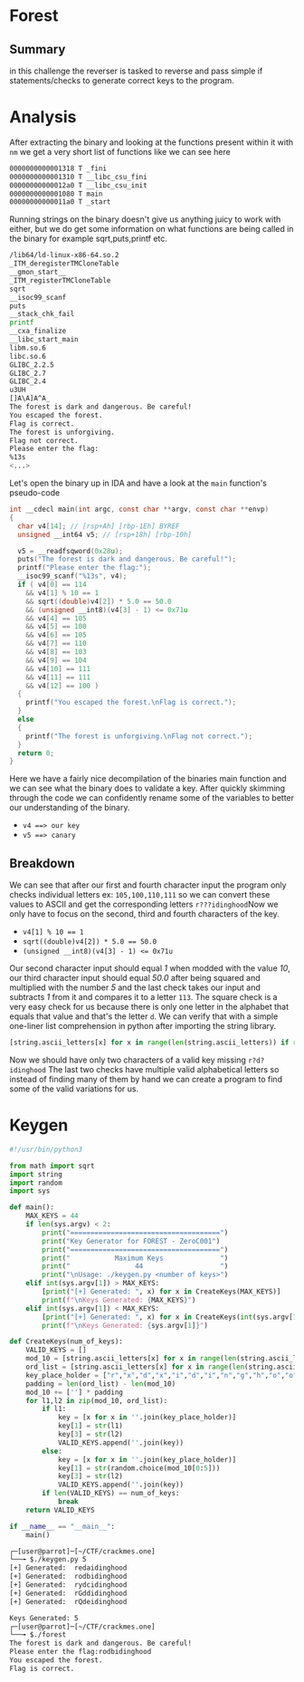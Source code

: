 # Forest

## Summary

in this challenge the reverser is tasked to reverse and pass simple if statements/checks to generate correct keys to the program.

# Analysis

After extracting the binary and looking at the functions present within it with `nm` we get a very short list of functions like we can see here

```bash
0000000000001318 T _fini
0000000000001310 T __libc_csu_fini
00000000000012a0 T __libc_csu_init
0000000000001080 T main
00000000000011a0 T _start
```

Running strings on the binary doesn't give us anything juicy to work with either, but we do get some information on what functions are being called in the binary for example sqrt,puts,printf etc.

```bash
/lib64/ld-linux-x86-64.so.2
_ITM_deregisterTMCloneTable
__gmon_start__
_ITM_registerTMCloneTable
sqrt
__isoc99_scanf
puts
__stack_chk_fail
printf
__cxa_finalize
__libc_start_main
libm.so.6
libc.so.6
GLIBC_2.2.5
GLIBC_2.7
GLIBC_2.4
u3UH
[]A\A]A^A_
The forest is dark and dangerous. Be careful!
You escaped the forest.
Flag is correct.
The forest is unforgiving.
Flag not correct.
Please enter the flag:
%13s
<...>
```

Let's open the binary up in IDA and have a look at the `main` function's pseudo-code

```c
int __cdecl main(int argc, const char **argv, const char **envp)
{
  char v4[14]; // [rsp+Ah] [rbp-1Eh] BYREF
  unsigned __int64 v5; // [rsp+18h] [rbp-10h]

  v5 = __readfsqword(0x28u);
  puts("The forest is dark and dangerous. Be careful!");
  printf("Please enter the flag:");
  __isoc99_scanf("%13s", v4);
  if ( v4[0] == 114
    && v4[1] % 10 == 1
    && sqrt((double)v4[2]) * 5.0 == 50.0
    && (unsigned __int8)(v4[3] - 1) <= 0x71u
    && v4[4] == 105
    && v4[5] == 100
    && v4[6] == 105
    && v4[7] == 110
    && v4[8] == 103
    && v4[9] == 104
    && v4[10] == 111
    && v4[11] == 111
    && v4[12] == 100 )
  {
    printf("You escaped the forest.\nFlag is correct.");
  }
  else
  {
    printf("The forest is unforgiving.\nFlag not correct.");
  }
  return 0;
}
```

Here we have a fairly nice decompilation of the binaries main function and we can see what the binary does to validate a key. After quickly skimming through the code we can confidently rename some of the variables to better our understanding of the binary.
- `v4 ==> our key`
- `v5 ==> canary`


## Breakdown

We can see that after our first and fourth character input the program only checks individual letters ex: `105,100,110,111` so we can convert these values to ASCII and get the corresponding letters `r???idinghood`Now we only have to focus on the second, third and fourth characters of the key.

- `v4[1] % 10 == 1`
- `sqrt((double)v4[2]) * 5.0 == 50.0`
- `(unsigned __int8)(v4[3] - 1) <= 0x71u`

Our second character input should equal *1* when modded with the value *10*, our third character input should equal *50.0* after being squared and multiplied with the number *5* and the last check takes our input and subtracts *1* from it and compares it to a letter `113`. The square check is a very easy check for us because there is only one letter in the alphabet that equals that value and that's the letter `d`. We can verify that with a simple one-liner list comprehension in python after importing the string library.
```python
[string.ascii_letters[x] for x in range(len(string.ascii_letters)) if round((sqrt(ord(string.ascii_letters[x])) * 5.0), 1) == 50.0]
```
Now we should have only two characters of a valid key missing `r?d?idinghood` The last two checks have multiple valid alphabetical letters so instead of finding many of them by hand we can create a program to find some of the valid variations for us.

# Keygen

```python
#!/usr/bin/python3

from math import sqrt
import string
import random
import sys

def main():
    MAX_KEYS = 44
    if len(sys.argv) < 2:
        print("=====================================")
        print("Key Generator for FOREST - ZeroC001")
        print("=====================================")
        print("           Maximum Keys              ")
        print("                44                   ")
        print("\nUsage: ./keygen.py <number of keys>")
    elif int(sys.argv[1]) > MAX_KEYS:
        [print("[+] Generated: ", x) for x in CreateKeys(MAX_KEYS)]
        print(f"\nKeys Generated: {MAX_KEYS}")
    elif int(sys.argv[1]) < MAX_KEYS:
        [print("[+] Generated: ", x) for x in CreateKeys(int(sys.argv[1]))]
        print(f"\nKeys Generated: {sys.argv[1]}")

def CreateKeys(num_of_keys):
    VALID_KEYS = []
    mod_10 = [string.ascii_letters[x] for x in range(len(string.ascii_letters)) if ord(string.ascii_letters[x]) % 10 == 1]
    ord_list = [string.ascii_letters[x] for x in range(len(string.ascii_letters)) if (ord(string.ascii_letters[x]) - 1) <= 113]
    key_place_holder = ["r","x","d","x","i","d","i","n","g","h","o","o","d"]
    padding = len(ord_list) - len(mod_10)
    mod_10 += [''] * padding
    for l1,l2 in zip(mod_10, ord_list):
        if l1:
            key = [x for x in ''.join(key_place_holder)]
            key[1] = str(l1)
            key[3] = str(l2)
            VALID_KEYS.append(''.join(key))
        else:
            key = [x for x in ''.join(key_place_holder)]
            key[1] = str(random.choice(mod_10[0:5]))
            key[3] = str(l2)
            VALID_KEYS.append(''.join(key))
        if len(VALID_KEYS) == num_of_keys:
            break
    return VALID_KEYS

if __name__ == "__main__":
    main()

```

```bash
┌─[user@parrot]─[~/CTF/crackmes.one]
└──╼ $./keygen.py 5
[+] Generated:  redaidinghood
[+] Generated:  rodbidinghood
[+] Generated:  rydcidinghood
[+] Generated:  rGddidinghood
[+] Generated:  rQdeidinghood

Keys Generated: 5
┌─[user@parrot]─[~/CTF/crackmes.one]
└──╼ $./forest 
The forest is dark and dangerous. Be careful!
Please enter the flag:rodbidinghood
You escaped the forest.
Flag is correct.
```
